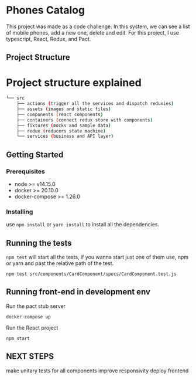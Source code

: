 # Phones Catalog

This project was made as a code challenge.
In this system, we can see a list of mobile phones, add a new one, delete and edit.
For this project, I use typescript, React, Redux, and Pact.

## Project Structure

# Project structure explained

```bash
└── src
    ├── actions (trigger all the services and dispatch reduxies)
    ├── assets (images and static files)
    ├── components (react components)
    ├── containers (connect redux store with components)
    ├── fixtures (mocks and sample data)
    ├── redux (reducers state machine)
    └── services (business and API layer)
```

## Getting Started

### Prerequisites

- node >= v14.15.0
- docker >= 20.10.0
- docker-compose >= 1.26.0

### Installing

use `npm install` or `yarn install` to install all the dependencies.

## Running the tests

`npm test` will start all the tests,
if you wanna start just one of them
use, npm or yarn and past the relative path of the test.

```
npm test src/components/CardComponent/specs/CardComponent.test.js
```

## Running front-end in development env

Run the pact stub server

```
docker-compose up
```

Run the React project

```
npm start
```

## NEXT STEPS

make unitary tests for all components
improve responsivity
deploy frontend
